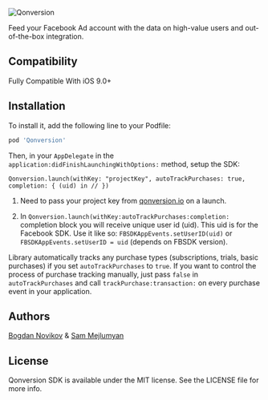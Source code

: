 ![Qonversion](https://qonversion.io/assets/img/brand.png)

Feed your Facebook Ad account with the data on high-value users and out-of-the-box integration.

## Compatibility
Fully Compatible With iOS 9.0+

## Installation

To install it, add the following line to your Podfile:

```ruby
pod 'Qonversion'
```

Then, in your `AppDelegate` in the `application:didFinishLaunchingWithOptions:` method, setup the SDK:

`Qonversion.launch(withKey: "projectKey", autoTrackPurchases: true, completion: { (uid) in
            //
        })`

1. Need to pass your project key from [qonversion.io](https://qonversion.io) on a launch.

2. In `Qonversion.launch(withKey:autoTrackPurchases:completion:` completion block you will receive unique user id (uid). This uid is for the Facebook SDK. Use it like so: `FBSDKAppEvents.setUserID(uid)` or `FBSDKAppEvents.setUserID = uid` (depends on FBSDK version).


Library automatically tracks any purchase types (subscriptions, trials, basic purchases) if you set `autoTrackPurchases` to `true`. If you want to control the process of purchase tracking manually, just pass `false` in `autoTrackPurchases` and call `trackPurchase:transaction:` on every purchase event in your application.

## Authors

[Bogdan Novikov](https://github.com/Axcic) & [Sam Mejlumyan](https://github.com/smejl)

## License

Qonversion SDK is available under the MIT license. See the LICENSE file for more info.
